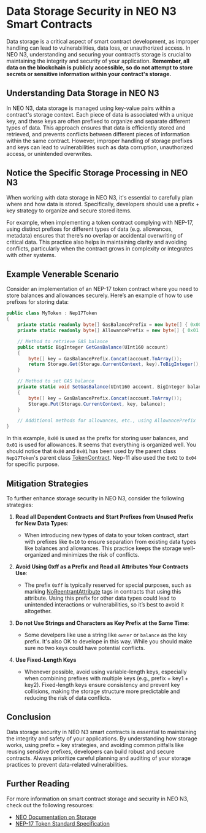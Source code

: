 # Data Storage Security in NEO N3 Smart Contracts

Data storage is a critical aspect of smart contract development, as improper handling can lead to vulnerabilities, data loss, or unauthorized access. In NEO N3, understanding and securing your contract’s storage is crucial to maintaining the integrity and security of your application. **Remember, all data on the blockchain is publicly accessible, so do not attempt to store secrets or sensitive information within your contract's storage.**

## Understanding Data Storage in NEO N3

In NEO N3, data storage is managed using key-value pairs within a contract's storage context. Each piece of data is associated with a unique key, and these keys are often prefixed to organize and separate different types of data. This approach ensures that data is efficiently stored and retrieved, and prevents conflicts between different pieces of information within the same contract. However, improper handling of storage prefixes and keys can lead to vulnerabilities such as data corruption, unauthorized access, or unintended overwrites.

## Notice the Specific Storage Processing in NEO N3

When working with data storage in NEO N3, it's essential to carefully plan where and how data is stored. Specifically, developers should use a prefix + key strategy to organize and secure stored items.

For example, when implementing a token contract complying with NEP-17, using distinct prefixes for different types of data (e.g. allowances, metadata) ensures that there’s no overlap or accidental overwriting of critical data. This practice also helps in maintaining clarity and avoiding conflicts, particularly when the contract grows in complexity or integrates with other systems.

## Example Venerable Scenario

Consider an implementation of an NEP-17 token contract where you need to store balances and allowances securely. Here’s an example of how to use prefixes for storing data:

```csharp
public class MyToken : Nep17Token
{
    private static readonly byte[] GasBalancePrefix = new byte[] { 0x00 };
    private static readonly byte[] AllowancePrefix = new byte[] { 0x01 };

    // Method to retrieve GAS balance
    public static BigInteger GetGasBalance(UInt160 account)
    {
        byte[] key = GasBalancePrefix.Concat(account.ToArray());
        return Storage.Get(Storage.CurrentContext, key).ToBigInteger();
    }

    // Method to set GAS balance
    private static void SetGasBalance(UInt160 account, BigInteger balance)
    {
        byte[] key = GasBalancePrefix.Concat(account.ToArray());
        Storage.Put(Storage.CurrentContext, key, balance);
    }

    // Additional methods for allowances, etc., using AllowancePrefix
}
```

In this example, `0x00` is used as the prefix for storing user balances, and `0x01` is used for allowances. It seems that everything is organized well. You should notice that `0x00` and `0x01` has been used by the parent class `Nep17Token`'s parent class [TokenContract](https://github.com/neo-project/neo-devpack-dotnet/blob/master/src/Neo.SmartContract.Framework/TokenContract.cs). Nep-11 also used the `0x02` to `0x04` for specific purpose.

## Mitigation Strategies

To further enhance storage security in NEO N3, consider the following strategies:

1. **Read all Dependent Contracts and Start Prefixes from Unused Prefix for New Data Types**:
   - When introducing new types of data to your token contract, start with prefixes like `0x10` to ensure separation from existing data types like balances and allowances. This practice keeps the storage well-organized and minimizes the risk of conflicts.

2. **Avoid Using 0xff as a Prefix and Read all Attributes Your Contracts Use**:
   - The prefix `0xff` is typically reserved for special purposes, such as marking [NoReentrantAttribute](https://github.com/neo-project/neo-devpack-dotnet/blob/00832fdaca2f670322d8a48758f0f23e944e7c7b/src/Neo.SmartContract.Framework/Attributes/NoReentrantAttribute.cs#L23) tags in contracts that using this attribute. Using this prefix for other data types could lead to unintended interactions or vulnerabilities, so it’s best to avoid it altogether.

3. **Do not Use Strings and Characters as Key Prefix at the Same Time**:
   - Some develpers like use a string like `owner` or `balance` as the key prefix. It's also OK to develope in this way. While you should make sure no two keys could have potential conflicts.

4. **Use Fixed-Length Keys**
    - Whenever possible, avoid using variable-length keys, especially when combining prefixes with multiple keys (e.g., prefix + key1 + key2). Fixed-length keys ensure consistency and prevent key collisions, making the storage structure more predictable and reducing the risk of data conflicts.

## Conclusion

Data storage security in NEO N3 smart contracts is essential to maintaining the integrity and safety of your applications. By understanding how storage works, using prefix + key strategies, and avoiding common pitfalls like reusing sensitive prefixes, developers can build robust and secure contracts. Always prioritize careful planning and auditing of your storage practices to prevent data-related vulnerabilities.

## Further Reading

For more information on smart contract storage and security in NEO N3, check out the following resources:

- [NEO Documentation on Storage](https://docs.neo.org/docs/n3/reference/scapi/framework/services/Storage.html)
- [NEP-17 Token Standard Specification](https://developers.neo.org/docs/n3/develop/write/nep17)
